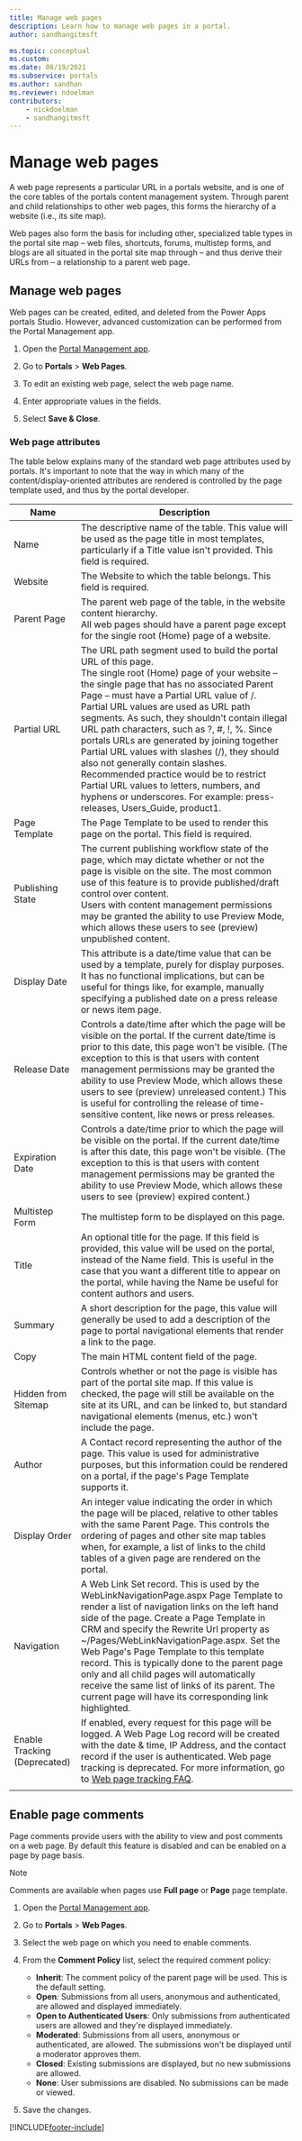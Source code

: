 ```yaml
---
title: Manage web pages
description: Learn how to manage web pages in a portal.
author: sandhangitmsft

ms.topic: conceptual
ms.custom: 
ms.date: 08/19/2021
ms.subservice: portals
ms.author: sandhan
ms.reviewer: ndoelman
contributors:
    - nickdoelman
    - sandhangitmsft
---
```


# Manage web pages

A web page represents a particular URL in a portals website, and is one of the core tables of the portals content management system. Through parent and child relationships to other web pages, this forms the hierarchy of a website (i.e., its site map).

Web pages also form the basis for including other, specialized table types in the portal site map – web files, shortcuts, forums, multistep  forms, and blogs are all situated in the portal site map through – and thus derive their URLs from – a relationship to a parent web page.

## Manage web pages

Web pages can be created, edited, and deleted from the Power Apps portals Studio. However, advanced customization can be performed from the Portal Management app.  

1. Open the [Portal Management app](configure-portal.md).

2. Go to **Portals** > **Web Pages**.

3. To edit an existing web page, select the web page name.

4. Enter appropriate values in the fields.

5. Select **Save & Close**.

### Web page attributes

The table below explains many of the standard web page attributes used by portals. It's important to note that the way in which many of the content/display-oriented attributes are rendered is controlled by the page template used, and thus by the portal developer.


|        Name         |                                                                                                                                                                                                                                                                                                                                   Description                                                                                                                                                                                                                                                                                                                                   |
|---------------------|---------------------------------------------------------------------------------------------------------------------------------------------------------------------------------------------------------------------------------------------------------------------------------------------------------------------------------------------------------------------------------------------------------------------------------------------------------------------------------------------------------------------------------------------------------------------------------------------------------------------------------------------------------------------------------|
|        Name         |                                                                                                                                                                                                                                                     The descriptive name of the table. This value will be used as the page title in most templates, particularly if a Title value isn't provided. This field is required.                                                                                                                                                                                                                                                     |
|       Website       |                                                                                                                                                                                                                                                                                                        The Website to which the table belongs. This field is required.                                                                                                                                                                                                                                                                                                         |
|     Parent Page     |                                                                                                                                                                                                                                                      The parent web page of the table, in the website content hierarchy. <br>All web pages should have a parent page except for the single root (Home) page of a website.                                                                                                                                                                                                                                                      |
|     Partial URL     | The URL path segment used to build the portal URL of this page. <br>The single root (Home) page of your website – the single page that has no associated Parent Page – must have a Partial URL value of /.<br>Partial URL values are used as URL path segments. As such, they shouldn't contain illegal URL path characters, such as ?, #, !, %. Since portals URLs are generated by joining together Partial URL values with slashes (/), they should also not generally contain slashes. Recommended practice would be to restrict Partial URL values to letters, numbers, and hyphens or underscores. For example: press-releases, Users_Guide, product1. |
|    Page Template    |                                                                                                                                                                                                                                                                                             The Page Template to be used to render this page on the portal. This field is required.                                                                                                                                                                                                                                                                                             |
|  Publishing State   |                                                                                                                                                 The current publishing workflow state of the page, which may dictate whether or not the page is visible on the site. The most common use of this feature is to provide published/draft control over content.<br>Users with content management permissions may be granted the ability to use Preview Mode, which allows these users to see (preview) unpublished content.                                                                                                                                                  |
|    Display Date     |                                                                                                                                                                                                         This attribute is a date/time value that can be used by a template, purely for display purposes. It has no functional implications, but can be useful for things like, for example, manually specifying a published date on a press release or news item page.                                                                                                                                                                                                          |
|    Release Date     |                                                                                                             Controls a date/time after which the page will be visible on the portal. If the current date/time is prior to this date, this page won't be visible. (The exception to this is that users with content management permissions may be granted the ability to use Preview Mode, which allows these users to see (preview) unreleased content.) This is useful for controlling the release of time-sensitive content, like news or press releases.                                                                                                              |
|   Expiration Date   |                                                                                                                                                                Controls a date/time prior to which the page will be visible on the portal. If the current date/time is after this date, this page won't be visible. (The exception to this is that users with content management permissions may be granted the ability to use Preview Mode, which allows these users to see (preview) expired content.)                                                                                                                                                                 |
|      Multistep  Form       |                                                                                                                                                                                                                                                                                                                   The multistep form to be displayed on this page.                                                                                                                                                                                                                                                                                                                    |
|        Title        |                                                                                                                                                                   An optional title for the page. If this field is provided, this value will be used on the portal, instead of the Name field. This is useful in the case that you want a different title to appear on the portal, while having the Name be useful for content authors and users.                                                                                                                                                                   |
|       Summary       |                                                                                                                                                                                                                                                      A short description for the page, this value will generally be used to add a description of the page to portal navigational elements that render a link to the page.                                                                                                                                                                                                                                                       |
|        Copy         |                                                                                                                                                                                                                                                                                                                    The main HTML content field of the page.                                                                                                                                                                                                                                                                                                                     |
| Hidden from Sitemap |                                                                                                                                                                                                        Controls whether or not the page is visible has part of the portal site map. If this value is checked, the page will still be available on the site at its URL, and can be linked to, but standard navigational elements (menus, etc.) won't include the page.                                                                                                                                                                                                        |
|       Author        |                                                                                                                                                                                                                                  A Contact record representing the author of the page. This value is used for administrative purposes, but this information could be rendered on a portal, if the page's Page Template supports it.                                                                                                                                                                                                                                   |
|    Display Order    |                                                                                                                                                                                       An integer value indicating the order in which the page will be placed, relative to other tables with the same Parent Page. This controls the ordering of pages and other site map tables when, for example, a list of links to the child tables of a given page are rendered on the portal.                                                                                                                                                                                        |
|     Navigation      |                                                                       A Web Link Set record. This is used by the WebLinkNavigationPage.aspx Page Template to render a list of navigation links on the left hand side of the page. Create a Page Template in CRM and specify the Rewrite Url property as ~/Pages/WebLinkNavigationPage.aspx. Set the Web Page's Page Template to this template record. This is typically done to the parent page only and all child pages will automatically receive the same list of links of its parent. The current page will have its corresponding link highlighted.                                                                        |
|   Enable Tracking (Deprecated)  |                                                                                                                                                                                                                                              If enabled, every request for this page will be logged. A Web Page Log record will be created with the date & time, IP Address, and the contact record if the user is authenticated. Web page tracking is deprecated. For more information, go to [Web page tracking FAQ](../admin/portal-checker-analysis.md#web-page-tracking-enabled).                                                                                                                                                                                                                                               |
|                     |                                                                                                                                                                                                                                                                                                                                                                                                                                                                                                                                                                                                                                                                                 |

## Enable page comments

Page comments provide users with the ability to view and post comments on a web page. By default this feature is disabled and can be enabled on a page by page basis.

> [!NOTE]
> Comments are available when pages use **Full page** or **Page** page template.

1. Open the [Portal Management app](configure-portal.md).

2. Go to **Portals** > **Web Pages**.

3. Select the web page on which you need to enable comments.

4. From the **Comment Policy** list, select the required comment policy:
   - **Inherit**: The comment policy of the parent page will be used. This is the default setting.
   - **Open**: Submissions from all users, anonymous and authenticated, are allowed and displayed immediately.
   - **Open to Authenticated Users**: Only submissions from authenticated users are allowed and they're displayed immediately.
   - **Moderated**: Submissions from all users, anonymous or authenticated, are allowed. The submissions won't be displayed until a moderator approves them.
   - **Closed**: Existing submissions are displayed, but no new submissions are allowed.
   - **None**: User submissions are disabled. No submissions can be made or viewed.

5. Save the changes.


[!INCLUDE[footer-include](../../../includes/footer-banner.md)]